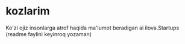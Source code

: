 # kozlarim
Ko'zi ojiz insonlarga atrof haqida ma'lumot beradigan ai ilova.Startups (readme faylini keyinroq yozaman)
